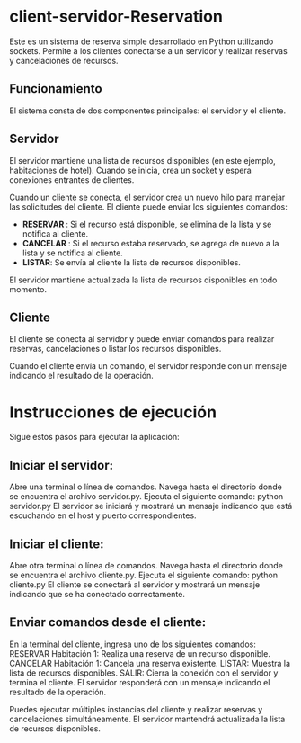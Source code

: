 # client-servidor-Reservation

Este es un sistema de reserva simple desarrollado en Python utilizando sockets. Permite a los clientes conectarse a un servidor y realizar reservas y cancelaciones de recursos.

## Funcionamiento
El sistema consta de dos componentes principales: el servidor y el cliente.

## Servidor
El servidor mantiene una lista de recursos disponibles (en este ejemplo, habitaciones de hotel). Cuando se inicia, crea un socket y espera conexiones entrantes de clientes.

Cuando un cliente se conecta, el servidor crea un nuevo hilo para manejar las solicitudes del cliente. El cliente puede enviar los siguientes comandos:

- **RESERVAR <recurso>** : Si el recurso está disponible, se elimina de la lista y se notifica al cliente.
- **CANCELAR <recurso>**: Si el recurso estaba reservado, se agrega de nuevo a la lista y se notifica al cliente.
- **LISTAR**: Se envía al cliente la lista de recursos disponibles.

El servidor mantiene actualizada la lista de recursos disponibles en todo momento.

## Cliente
El cliente se conecta al servidor y puede enviar comandos para realizar reservas, cancelaciones o listar los recursos disponibles.

Cuando el cliente envía un comando, el servidor responde con un mensaje indicando el resultado de la operación.

# Instrucciones de ejecución

Sigue estos pasos para ejecutar la aplicación:

## Iniciar el servidor:

Abre una terminal o línea de comandos.
Navega hasta el directorio donde se encuentra el archivo servidor.py.
Ejecuta el siguiente comando: python servidor.py
El servidor se iniciará y mostrará un mensaje indicando que está escuchando en el host y puerto correspondientes.
## Iniciar el cliente:

Abre otra terminal o línea de comandos.
Navega hasta el directorio donde se encuentra el archivo cliente.py.
Ejecuta el siguiente comando: python cliente.py
El cliente se conectará al servidor y mostrará un mensaje indicando que se ha conectado correctamente.

## Enviar comandos desde el cliente:

En la terminal del cliente, ingresa uno de los siguientes comandos:
RESERVAR Habitación 1: Realiza una reserva de un recurso disponible.
CANCELAR Habitación 1: Cancela una reserva existente.
LISTAR: Muestra la lista de recursos disponibles.
SALIR: Cierra la conexión con el servidor y termina el cliente.
El servidor responderá con un mensaje indicando el resultado de la operación.

Puedes ejecutar múltiples instancias del cliente y realizar reservas y cancelaciones simultáneamente. El servidor mantendrá actualizada la lista de recursos disponibles.